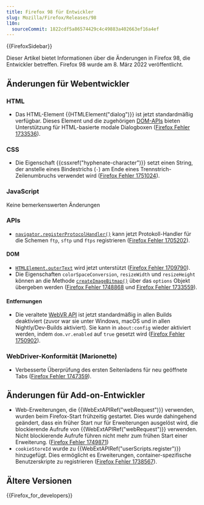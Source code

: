 ```yaml
---
title: Firefox 98 für Entwickler
slug: Mozilla/Firefox/Releases/98
l10n:
  sourceCommit: 1822cdf5a86574429c4c49883a402663ef16a4ef
---
```


{{FirefoxSidebar}}

Dieser Artikel bietet Informationen über die Änderungen in Firefox 98, die Entwickler betreffen. Firefox 98 wurde am 8. März 2022 veröffentlicht.

## Änderungen für Webentwickler

### HTML

- Das HTML-Element {{HTMLElement("dialog")}} ist jetzt standardmäßig verfügbar. Dieses Element und die zugehörigen [DOM-APIs](/de/docs/Web/API/Document_Object_Model) bieten Unterstützung für HTML-basierte modale Dialogboxen ([Firefox Fehler 1733536](https://bugzil.la/1733536)).

### CSS

- Die Eigenschaft {{cssxref("hyphenate-character")}} setzt einen String, der anstelle eines Bindestrichs (`-`) am Ende eines Trennstrich-Zeilenumbruchs verwendet wird ([Firefox Fehler 1751024](https://bugzil.la/1751024)).

### JavaScript

Keine bemerkenswerten Änderungen

### APIs

- [`navigator.registerProtocolHandler()`](/de/docs/Web/API/Navigator/registerProtocolHandler) kann jetzt Protokoll-Handler für die Schemen `ftp`, `sftp` und `ftps` registrieren ([Firefox Fehler 1705202](https://bugzil.la/1705202)).

#### DOM

- [`HTMLElement.outerText`](/de/docs/Web/API/HTMLElement/outerText) wird jetzt unterstützt ([Firefox Fehler 1709790](https://bugzil.la/1709790)).
- Die Eigenschaften `colorSpaceConversion`, `resizeWidth` und `resizeHeight` können an die Methode [`createImageBitmap()`](/de/docs/Web/API/CreateImageBitmap) über das `options` Objekt übergeben werden ([Firefox Fehler 1748868](https://bugzil.la/1748868) und [Firefox Fehler 1733559](https://bugzil.la/1733559)).

#### Entfernungen

- Die veraltete [WebVR API](/de/docs/Web/API/WebVR_API) ist jetzt standardmäßig in allen Builds deaktiviert (zuvor war sie unter Windows, macOS und in allen Nightly/Dev-Builds aktiviert).
  Sie kann in `about:config` wieder aktiviert werden, indem `dom.vr.enabled` auf `true` gesetzt wird ([Firefox Fehler 1750902](https://bugzil.la/1750902)).

### WebDriver-Konformität (Marionette)

- Verbesserte Überprüfung des ersten Seitenladens für neu geöffnete Tabs ([Firefox Fehler 1747359](https://bugzil.la/1747359)).

## Änderungen für Add-on-Entwickler

- Web-Erweiterungen, die {{WebExtAPIRef("webRequest")}} verwenden, wurden beim Firefox-Start frühzeitig gestartet. Dies wurde dahingehend geändert, dass ein früher Start nur für Erweiterungen ausgelöst wird, die blockierende Aufrufe von {{WebExtAPIRef("webRequest")}} verwenden. Nicht blockierende Aufrufe führen nicht mehr zum frühen Start einer Erweiterung. ([Firefox Fehler 1749871](https://bugzil.la/1749871))
- `cookieStoreId` wurde zu {{WebExtAPIRef("userScripts.register")}} hinzugefügt. Dies ermöglicht es Erweiterungen, container-spezifische Benutzerskripte zu registrieren ([Firefox Fehler 1738567](https://bugzil.la/1738567)).

## Ältere Versionen

{{Firefox_for_developers}}

